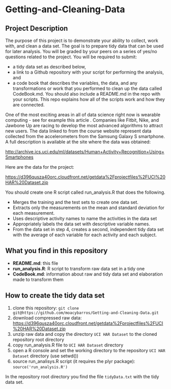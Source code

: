 # Getting-and-Cleaning-Data

## Project Description
The purpose of this project is to demonstrate your ability to collect, work with, and clean a data set. The goal is to prepare tidy data that can be used for later analysis. You will be graded by your peers on a series of yes/no questions related to the project. 
You will be required to submit: 
- a tidy data set as described below, 
- a link to a Github repository with your script for performing the analysis, and 
- a code book that describes the variables, the data, and any transformations or work that you performed to clean up the data called CodeBook.md. You should also include a README.md in the repo with your scripts. This repo explains how all of the scripts work and how they are connected.

One of the most exciting areas in all of data science right now is wearable computing - see for example this article . Companies like Fitbit, Nike, and Jawbone Up are racing to develop the most advanced algorithms to attract new users. The data linked to from the course website represent data collected from the accelerometers from the Samsung Galaxy S smartphone. A full description is available at the site where the data was obtained: 

http://archive.ics.uci.edu/ml/datasets/Human+Activity+Recognition+Using+Smartphones 

Here are the data for the project: 

https://d396qusza40orc.cloudfront.net/getdata%2Fprojectfiles%2FUCI%20HAR%20Dataset.zip 


You should create one R script called run_analysis.R that does the following. 
- Merges the training and the test sets to create one data set.
- Extracts only the measurements on the mean and standard deviation for each measurement. 
- Uses descriptive activity names to name the activities in the data set
- Appropriately labels the data set with descriptive variable names. 
- From the data set in step 4, creates a second, independent tidy data set with the average of each variable for each activity and each subject.

## What you find in this repository

- __README.md__: this file
- __run_analysis.R__: R script to transform raw data set in a tidy one
- __CodeBook.md__: information about raw and tidy data set and elaboration made to
  transform them
  
## How to create the tidy data set

1. clone this repository: `git clone git@https://github.com/moacybarros/Getting-and-Cleaning-Data.git`
2. download compressed raw data: https://d396qusza40orc.cloudfront.net/getdata%2Fprojectfiles%2FUCI%20HAR%20Dataset.zip
3. unzip raw data and copy the directory `UCI HAR Dataset` to the cloned repository root directory
4. copy run_analysis.R file to `UCI HAR Dataset` directory
4. open a R console and set the working directory to the repository `UCI HAR Dataset` directory (use setwd())
5. source run_analisys.R script (it requires the plyr package): `source('run_analysis.R')`

In the repository root directory you find the file `tidyData.txt` with the tidy data set.
